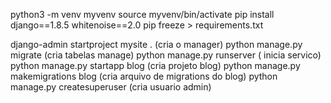 python3 -m venv myvenv
source myvenv/bin/activate
pip install django==1.8.5 whitenoise==2.0
pip freeze > requirements.txt

django-admin startproject mysite . (cria o manager)
python manage.py migrate (cria tabelas manage)
python manage.py runserver ( inicia servico)
python manage.py startapp blog (cria projeto blog)
python manage.py makemigrations blog (cria arquivo de migrations do blog)
python manage.py createsuperuser (cria usuario admin)
